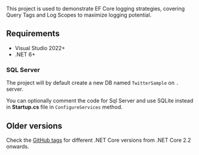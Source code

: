 This project is used to demonstrate EF Core logging strategies, covering Query Tags and Log Scopes to maximize logging potential.

## Requirements

* Visual Studio 2022+
* .NET 6+

### SQL Server

The project will by default create a new DB named `TwitterSample` on `.` server.

You can optionally comment the code for Sql Server and use SQLite instead in **Startup.cs** file in `ConfigureServices` method.

## Older versions

Check the [GitHub tags](https://github.com/jernejk/AspNetCoreSerilogExample/tags) for different .NET Core versions from .NET Core 2.2 onwards.
